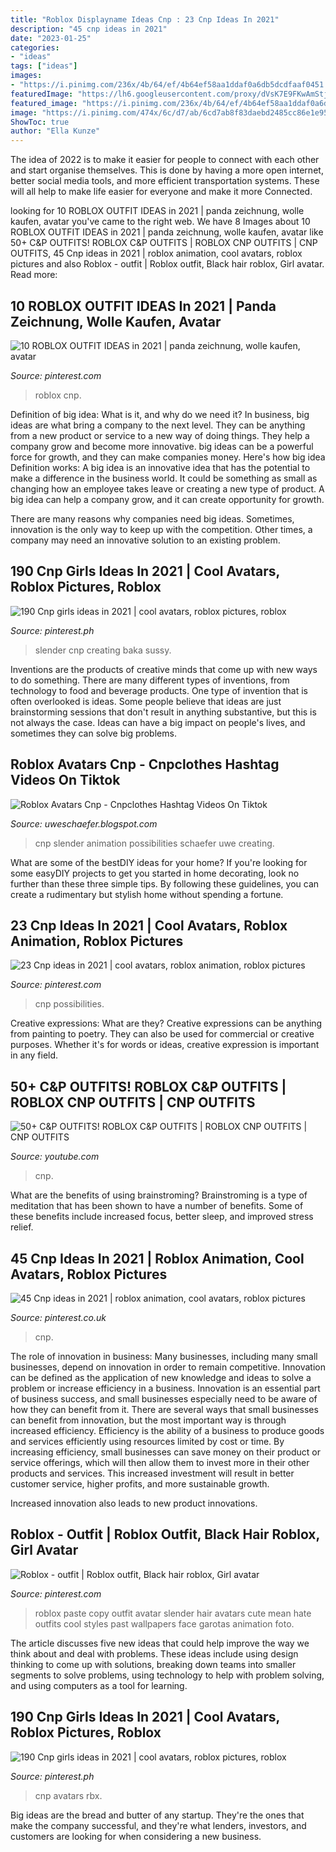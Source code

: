 ```yaml
---
title: "Roblox Displayname Ideas Cnp : 23 Cnp Ideas In 2021"
description: "45 cnp ideas in 2021"
date: "2023-01-25"
categories:
- "ideas"
tags: ["ideas"]
images:
- "https://i.pinimg.com/236x/4b/64/ef/4b64ef58aa1ddaf0a6db5dcdfaaf0451.jpg"
featuredImage: "https://lh6.googleusercontent.com/proxy/dVsK7E9FKwAmStjtUvwv2tWSkBYs8jXj_9GOw6zA_STMPs1QGPPoAf22MI_qJ84bu4BXx1ti7cqobF2oTMzbhSSsc9ailjKIRYWkuVpG64OZ-j57pl4iklwPk0AmabDRUmDcZME=w1200-h630-p-k-no-nu"
featured_image: "https://i.pinimg.com/236x/4b/64/ef/4b64ef58aa1ddaf0a6db5dcdfaaf0451.jpg"
image: "https://i.pinimg.com/474x/6c/d7/ab/6cd7ab8f83daebd2485cc86e1e950a3c.jpg"
ShowToc: true
author: "Ella Kunze"
---
```



The idea of 2022 is to make it easier for people to connect with each other and start organise themselves. This is done by having a more open internet, better social media tools, and more efficient transportation systems. These will all help to make life easier for everyone and make it more Connected.

	

		
looking for 10 ROBLOX OUTFIT IDEAS in 2021 | panda zeichnung, wolle kaufen, avatar you've came to the right web. We have 8 Images about 10 ROBLOX OUTFIT IDEAS in 2021 | panda zeichnung, wolle kaufen, avatar like 50+ C&amp;P OUTFITS! ROBLOX C&amp;P OUTFITS | ROBLOX CNP OUTFITS | CNP OUTFITS, 45 Cnp ideas in 2021 | roblox animation, cool avatars, roblox pictures and also Roblox - outfit | Roblox outfit, Black hair roblox, Girl avatar. Read more:
		
    
## 10 ROBLOX OUTFIT IDEAS In 2021 | Panda Zeichnung, Wolle Kaufen, Avatar

<img loading=lazy src="https://i.pinimg.com/474x/6c/d7/ab/6cd7ab8f83daebd2485cc86e1e950a3c.jpg" onerror="this.onerror=null;this.src='https://tse2.mm.bing.net/th?id=OIP.EfwY-Zq0Vj6uo4NBj7YS0wAAAA&amp;pid=15.1';" alt="10 ROBLOX OUTFIT IDEAS in 2021 | panda zeichnung, wolle kaufen, avatar">

_Source: pinterest.com_

>roblox cnp. 

	

Definition of big idea: What is it, and why do we need it?
In business, big ideas are what bring a company to the next level. They can be anything from a new product or service to a new way of doing things. They help a company grow and become more innovative. big ideas can be a powerful force for growth, and they can make companies money.
Here's how big idea Definition works: 
A big idea is an innovative idea that has the potential to make a difference in the business world. It could be something as small as changing how an employee takes leave or creating a new type of product. A big idea can help a company grow, and it can create opportunity for growth. 

There are many reasons why companies need big ideas. Sometimes, innovation is the only way to keep up with the competition. Other times, a company may need an innovative solution to an existing problem.

    
## 190 Cnp Girls Ideas In 2021 | Cool Avatars, Roblox Pictures, Roblox

<img loading=lazy src="https://i.pinimg.com/236x/4b/64/ef/4b64ef58aa1ddaf0a6db5dcdfaaf0451.jpg" onerror="this.onerror=null;this.src='https://tse3.mm.bing.net/th?id=OIP.cBkup2gMHJitxnHGi4StFgAAAA&amp;pid=15.1';" alt="190 Cnp girls ideas in 2021 | cool avatars, roblox pictures, roblox">

_Source: pinterest.ph_

>slender cnp creating baka sussy. 

	

Inventions are the products of creative minds that come up with new ways to do something. There are many different types of inventions, from technology to food and beverage products. One type of invention that is often overlooked is ideas. Some people believe that ideas are just brainstorming sessions that don't result in anything substantive, but this is not always the case. Ideas can have a big impact on people's lives, and sometimes they can solve big problems.

    
## Roblox Avatars Cnp - Cnpclothes Hashtag Videos On Tiktok

<img loading=lazy src="https://lh6.googleusercontent.com/proxy/dVsK7E9FKwAmStjtUvwv2tWSkBYs8jXj_9GOw6zA_STMPs1QGPPoAf22MI_qJ84bu4BXx1ti7cqobF2oTMzbhSSsc9ailjKIRYWkuVpG64OZ-j57pl4iklwPk0AmabDRUmDcZME=w1200-h630-p-k-no-nu" onerror="this.onerror=null;this.src='https://tse3.mm.bing.net/th?id=OIP.acxZ5eKeNmpyj9CWtbkWfwAAAA&amp;pid=15.1';" alt="Roblox Avatars Cnp - Cnpclothes Hashtag Videos On Tiktok">

_Source: uweschaefer.blogspot.com_

>cnp slender animation possibilities schaefer uwe creating. 

	

What are some of the bestDIY ideas for your home?
If you're looking for some easyDIY projects to get you started in home decorating, look no further than these three simple tips. By following these guidelines, you can create a rudimentary but stylish home without spending a fortune.

    
## 23 Cnp Ideas In 2021 | Cool Avatars, Roblox Animation, Roblox Pictures

<img loading=lazy src="https://i.pinimg.com/236x/03/d7/70/03d7709ce32a4a18562218bc58499310.jpg" onerror="this.onerror=null;this.src='https://tse3.mm.bing.net/th?id=OIP.fXHtkft1rkjgxYi2fMGMUQAAAA&amp;pid=15.1';" alt="23 Cnp ideas in 2021 | cool avatars, roblox animation, roblox pictures">

_Source: pinterest.com_

>cnp possibilities. 

	

Creative expressions: What are they?
Creative expressions can be anything from painting to poetry. They can also be used for commercial or creative purposes. Whether it's for words or ideas, creative expression is important in any field.

    
## 50+ C&amp;P OUTFITS! ROBLOX C&amp;P OUTFITS | ROBLOX CNP OUTFITS | CNP OUTFITS

<img loading=lazy src="https://i.ytimg.com/vi/BFRM-sI-C1E/maxresdefault.jpg" onerror="this.onerror=null;this.src='https://tse4.mm.bing.net/th?id=OIP.wR1VWS1aANV_-AyDKZjgZgHaEK&amp;pid=15.1';" alt="50+ C&amp;P OUTFITS! ROBLOX C&amp;P OUTFITS | ROBLOX CNP OUTFITS | CNP OUTFITS">

_Source: youtube.com_

>cnp. 

	

What are the benefits of using brainstroming?
Brainstroming is a type of meditation that has been shown to have a number of benefits. Some of these benefits include increased focus, better sleep, and improved stress relief.

    
## 45 Cnp Ideas In 2021 | Roblox Animation, Cool Avatars, Roblox Pictures

<img loading=lazy src="https://i.pinimg.com/236x/e1/f2/5b/e1f25b093b53926a1d3f740a91de2061.jpg" onerror="this.onerror=null;this.src='https://tse1.mm.bing.net/th?id=OIP.NrlNYzbof0YNB3Velx66kAAAAA&amp;pid=15.1';" alt="45 Cnp ideas in 2021 | roblox animation, cool avatars, roblox pictures">

_Source: pinterest.co.uk_

>cnp. 

	

The role of innovation in business:
Many businesses, including many small businesses, depend on innovation in order to remain competitive. Innovation can be defined as the application of new knowledge and ideas to solve a problem or increase efficiency in a business. Innovation is an essential part of business success, and small businesses especially need to be aware of how they can benefit from it.
There are several ways that small businesses can benefit from innovation, but the most important way is through increased efficiency. Efficiency is the ability of a business to produce goods and services efficiently using resources limited by cost or time. By increasing efficiency, small businesses can save money on their product or service offerings, which will then allow them to invest more in their other products and services. This increased investment will result in better customer service, higher profits, and more sustainable growth.

Increased innovation also leads to new product innovations.

    
## Roblox - Outfit | Roblox Outfit, Black Hair Roblox, Girl Avatar

<img loading=lazy src="https://i.pinimg.com/736x/4f/bc/d9/4fbcd9ed8c743b228e9dc7110a9e6999.jpg" onerror="this.onerror=null;this.src='https://tse1.mm.bing.net/th?id=OIP.Zrz7Ojp9fz10hAzxh3b4sAHaI_&amp;pid=15.1';" alt="Roblox - outfit | Roblox outfit, Black hair roblox, Girl avatar">

_Source: pinterest.com_

>roblox paste copy outfit avatar slender hair avatars cute mean hate outfits cool styles past wallpapers face garotas animation foto. 

	

The article discusses five new ideas that could help improve the way we think about and deal with problems. These ideas include using design thinking to come up with solutions, breaking down teams into smaller segments to solve problems, using technology to help with problem solving, and using computers as a tool for learning.

    
## 190 Cnp Girls Ideas In 2021 | Cool Avatars, Roblox Pictures, Roblox

<img loading=lazy src="https://i.pinimg.com/236x/22/c1/24/22c124ebb4331fbc8e6bc376e5466ee3.jpg" onerror="this.onerror=null;this.src='https://tse4.mm.bing.net/th?id=OIP.EIgcyZ0zLZ6s-9e1qiDVNwAAAA&amp;pid=15.1';" alt="190 Cnp girls ideas in 2021 | cool avatars, roblox pictures, roblox">

_Source: pinterest.ph_

>cnp avatars rbx. 

	

Big ideas are the bread and butter of any startup. They're the ones that make the company successful, and they're what lenders, investors, and customers are looking for when considering a new business.

